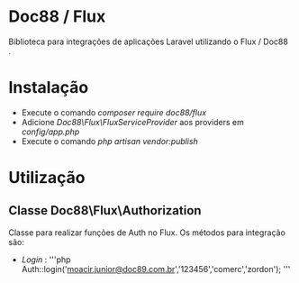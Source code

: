 # Doc88 / Flux

Biblioteca para integrações de aplicações Laravel utilizando o Flux / Doc88 .

# Instalação

 * Execute o comando *composer require doc88/flux*
 * Adicione *Doc88\Flux\FluxServiceProvider* aos providers em *config/app.php*
 * Execute o comando *php artisan vendor:publish*

# Utilização

## Classe Doc88\Flux\Authorization

Classe para realizar funções de Auth no Flux. Os métodos para integração são:

 * *Login* :
    '''php
        Auth::login('moacir.junior@doc89.com.br','123456','comerc','zordon');
    '''